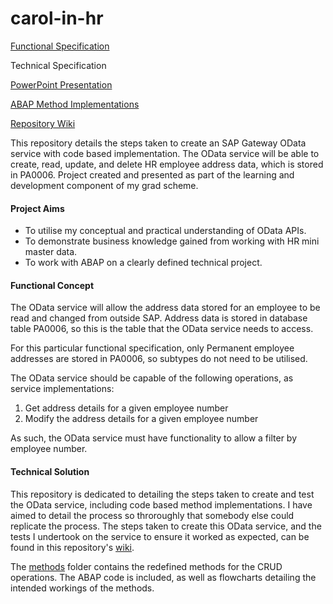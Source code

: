 # carol-in-hr

[Functional Specification][1]

Technical Specification

[PowerPoint Presentation][4]

[ABAP Method Implementations][3]

[Repository Wiki][2]


This repository details the steps taken to create an SAP Gateway OData service with code based implementation. The OData service will be able to create, read, update, and delete HR employee address data, which is stored in PA0006. Project created and presented as part of the learning and development component of my grad scheme.

#### Project Aims

* To utilise my conceptual and practical understanding of OData APIs.
* To demonstrate business knowledge gained from working with HR mini master data.
* To work with ABAP on a clearly defined technical project.

#### Functional Concept

The OData service will allow the address data stored for an employee to be read and changed from outside SAP. Address data is stored in database table PA0006, so this is the table that the OData service needs to access.

For this particular functional specification, only Permanent employee addresses are stored in PA0006, so subtypes do not need to be utilised.

The OData service should be capable of the following operations, as service implementations:

1.	Get address details for a given employee number
2.	Modify the address details for a given employee number

As such, the OData service must have functionality to allow a filter by employee number. 


#### Technical Solution

This repository is dedicated to detailing the steps taken to create and test the OData service, including code based method implementations. I have aimed to detail the process so throroughly that somebody else could replicate the process. The steps taken to create this OData service, and the tests I undertook on the service to ensure it worked as expected, can be found in this repository's [wiki][2].

The [methods][3] folder contains the redefined methods for the CRUD operations. The ABAP code is included, as well as flowcharts detailing the intended workings of the methods.

[1]: https://github.com/kubrickzirconia/carol-in-hr/blob/master/Functional%20Specification.pdf
[2]: https://github.com/kubrickzirconia/carol-in-hr/wiki
[3]: https://github.com/kubrickzirconia/carol-in-hr/tree/master/methods
[4]: https://github.com/kubrickzirconia/carol-in-hr/blob/master/OData%20Service%20presentation.pdf
